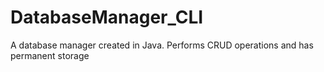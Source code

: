 # DatabaseManager_CLI
A database manager created in Java. Performs CRUD operations and has permanent storage
